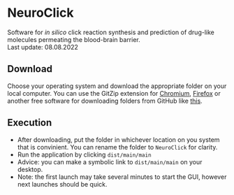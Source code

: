 # NeuroClick
Software for *in silico* click reaction synthesis and prediction of drug-like molecules permeating the blood-brain barrier.  
Last update: 08.08.2022

## Download
Choose your operating system and download the appropriate folder on your local computer. You can use the GitZip extension for [Chromium](https://chrome.google.com/webstore/detail/gitzip-for-github/ffabmkklhbepgcgfonabamgnfafbdlkn), [Firefox](https://addons.mozilla.org/ru/firefox/addon/gitzip/) or another free software for downloading folders from GitHub like [this](https://download-directory.github.io/).

## Execution
- After downloading, put the folder in whichever location on you system that is convinient. You can rename the folder to `NeuroClick` for clarity.  
- Run the application by clicking `dist/main/main`
- Advice: you can make a symbolic link to `dist/main/main` on your desktop.   
- Note: the first launch may take several minutes to start the GUI, however next launches should be quick.
